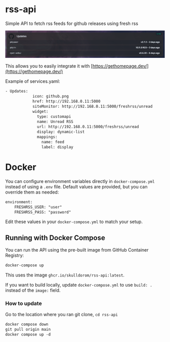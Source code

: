 # rss-api

Simple API to fetch rss feeds for github releases using fresh rss

![alt text](example/image.png)

This allows you to easily integrate it with [https://gethomepage.dev/](https://gethomepage.dev/)

Example of services.yaml:

```
- Updates:
            icon: github.png
            href: http://192.168.0.11:5000
            siteMonitor: http://192.168.0.11:5000/freshrss/unread
            widget:
              type: customapi
              name: Unread RSS
              url: http://192.168.0.11:5000/freshrss/unread
              display: dynamic-list
              mappings:
                name: feed
                label: display
```

# Docker

You can configure environment variables directly in `docker-compose.yml` instead of using a `.env` file. Default values are provided, but you can override them as needed:

```
environment:
	FRESHRSS_USER: "user"
	FRESHRSS_PASS: "password"
```

Edit these values in your `docker-compose.yml` to match your setup.

## Running with Docker Compose

You can run the API using the pre-built image from GitHub Container Registry:

```bash
docker-compose up
```

This uses the image `ghcr.io/skulldorom/rss-api:latest`.

If you want to build locally, update `docker-compose.yml` to use `build: .` instead of the `image:` field.

### How to update

Go to the location where you ran git clone, `cd rss-api`

```
docker compose down
git pull origin main
docker compose up -d
```
